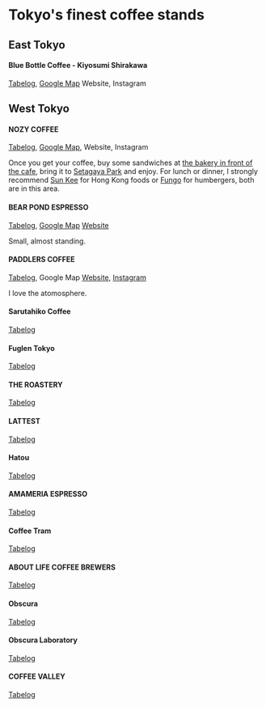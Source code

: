 # Tokyo's finest coffee stands

## East Tokyo

#### Blue Bottle Coffee - Kiyosumi Shirakawa
[Tabelog](http://tabelog.com/tokyo/A1313/A131303/13177218/),
[Google Map](https://goo.gl/maps/zKeruisbB8s)
Website,
Instagram

## West Tokyo

#### NOZY COFFEE
[Tabelog](http://tabelog.com/tokyo/A1317/A131706/13114599/),
[Google Map](https://goo.gl/maps/JupUDgDFRCB2),
Website,
Instagram

Once you get your coffee, buy some sandwiches at [the bakery in front of the cafe](https://tabelog.com/tokyo/A1317/A131706/13030788/), bring it to [Setagaya Park](https://goo.gl/maps/WyzwsFZZ3a72) and enjoy. For lunch or dinner, I strongly recommend [Sun Kee](https://tabelog.com/tokyo/A1317/A131705/13007076/) for Hong Kong foods or [Fungo](https://tabelog.com/tokyo/A1317/A131706/13008406/) for humbergers, both are in this area.

#### BEAR POND ESPRESSO
[Tabelog](http://tabelog.com/tokyo/A1318/A131802/13093829/),
[Google Map](https://goo.gl/maps/S2vL8mVMF7k)
[Website](http://www.bear-pond.com/)

Small, almost standing.

#### PADDLERS COFFEE
[Tabelog](http://tabelog.com/tokyo/A1317/A131807/13181016/),
Google Map
[Website](http://paddlerscoffee.com/),
[Instagram](https://www.instagram.com/paddlers_coffee/)

I love the atomosphere.

#### Sarutahiko Coffee
[Tabelog](http://tabelog.com/tokyo/A1303/A130302/13127577/)

#### Fuglen Tokyo
[Tabelog](http://tabelog.com/tokyo/A1318/A131810/13141002/)

#### THE ROASTERY
[Tabelog](http://tabelog.com/tokyo/A1303/A130301/13161140/)

#### LATTEST
[Tabelog](http://tabelog.com/tokyo/A1306/A130602/13137443/)

#### Hatou
[Tabelog](http://tabelog.com/tokyo/A1303/A130301/13001169/)

#### AMAMERIA ESPRESSO
[Tabelog](http://tabelog.com/tokyo/A1317/A131710/13114545/)

#### Coffee Tram
[Tabelog](http://tabelog.com/tokyo/A1303/A130302/13170379/)

#### ABOUT LIFE COFFEE BREWERS
[Tabelog](http://tabelog.com/tokyo/A1303/A130301/13169068/)

#### Obscura
[Tabelog](http://tabelog.com/tokyo/A1317/A131706/13088823/)

#### Obscura Laboratory
[Tabelog](http://tabelog.com/tokyo/A1317/A131706/13135145/)

#### COFFEE VALLEY
[Tabelog](http://tabelog.com/tokyo/A1305/A130501/13175074/)

